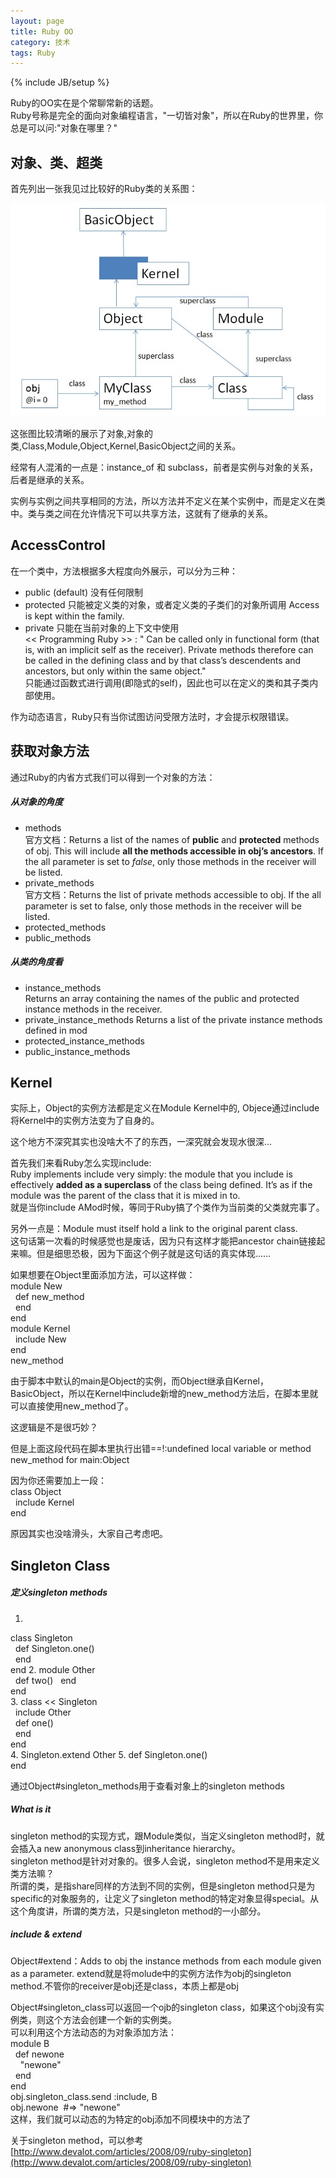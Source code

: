 ```yaml
---
layout: page  
title: Ruby OO   
category: 技术  
tags: Ruby   
---
```

{% include JB/setup %}

Ruby的OO实在是个常聊常新的话题。  
Ruby号称是完全的面向对象编程语言，"一切皆对象"，所以在Ruby的世界里，你总是可以问:"对象在哪里？"

## 对象、类、超类
首先列出一张我见过比较好的Ruby类的关系图：

![Ruby OO](/image/ruby_oo.jpg)

这张图比较清晰的展示了对象,对象的类,Class,Module,Object,Kernel,BasicObject之间的关系。

经常有人混淆的一点是：instance_of 和 subclass，前者是实例与对象的关系，后者是继承的关系。

实例与实例之间共享相同的方法，所以方法并不定义在某个实例中，而是定义在类中。类与类之间在允许情况下可以共享方法，这就有了继承的关系。

## AccessControl
在一个类中，方法根据多大程度向外展示，可以分为三种：

- public (default)
没有任何限制
- protected
只能被定义类的对象，或者定义类的子类们的对象所调用
Access is kept within the family.
- private
只能在当前对象的上下文中使用  
<< Programming Ruby >> : " Can be called only in functional form (that is, with an implicit self as the receiver). Private methods therefore can be called in the defining class and by that class’s descendents and ancestors, but only within the same object."   
只能通过函数式进行调用(即隐式的self)，因此也可以在定义的类和其子类内部使用。

作为动态语言，Ruby只有当你试图访问受限方法时，才会提示权限错误。

## 获取对象方法
通过Ruby的内省方式我们可以得到一个对象的方法：
##### 从对象的角度
- methods  
官方文档：Returns a list of the names of **public** and **protected** methods of obj. This will include **all the methods accessible in obj’s ancestors**. If the all parameter is set to *false*, only those methods in the receiver will be listed.
- private_methods   
官方文档：Returns the list of private methods accessible to obj. If the all parameter is set to false, only those methods in the receiver will be listed.
- protected_methods
- public_methods

##### 从类的角度看
- instance_methods  
Returns an array containing the names of the public and protected instance methods in the receiver. 
- private_instance_methods
Returns a list of the private instance methods defined in mod
- protected_instance_methods
- public_instance_methods

## Kernel
实际上，Object的实例方法都是定义在Module Kernel中的, Objece通过include将Kernel中的实例方法变为了自身的。

这个地方不深究其实也没啥大不了的东西，一深究就会发现水很深...

首先我们来看Ruby怎么实现include:   
Ruby implements include very simply: the module that you include is effectively **added as a superclass** of the class being defined. It’s as if the module was the parent of the class that it is mixed in to.  
就是当你include AMod时候，等同于Ruby搞了个类作为当前类的父类就完事了。

另外一点是：Module must itself hold a link to the original parent class.  
这句话第一次看的时候感觉也是废话，因为只有这样才能把ancestor chain链接起来嘛。但是细思恐极，因为下面这个例子就是这句话的真实体现......

如果想要在Object里面添加方法，可以这样做：    
module New  
&nbsp;&nbsp;def new\_method  
&nbsp;&nbsp;end  
end   
module Kernel  
&nbsp;&nbsp;include New  
end  
new_method

由于脚本中默认的main是Object的实例，而Object继承自Kernel，BasicObject，所以在Kernel中include新增的new\_method方法后，在脚本里就可以直接使用new_method了。  

这逻辑是不是很巧妙？

但是上面这段代码在脚本里执行出错==!:undefined local variable or method new_method for main:Object

因为你还需要加上一段：   
class Object   
&nbsp;&nbsp;include Kernel    
end  

原因其实也没啥滑头，大家自己考虑吧。

## Singleton Class

##### 定义singleton methods
1. 
class Singleton  
&nbsp;&nbsp;def Singleton.one()  
&nbsp;&nbsp;end  
end 
2. 
module Other  
&nbsp;&nbsp;def two()
&nbsp;&nbsp;end  
end  
3. 
class << Singleton  
&nbsp;&nbsp;include Other  
&nbsp;&nbsp;def one()  
&nbsp;&nbsp;end   
end  
4. 
Singleton.extend Other
5. 
def Singleton.one()  
end

通过Object#singleton_methods用于查看对象上的singleton methods

##### What is it

singleton method的实现方式，跟Module类似，当定义singleton method时，就会插入a new anonymous class到inheritance hierarchy。  
singleton method是针对对象的。很多人会说，singleton method不是用来定义类方法嘛？  
所谓的类，是指share同样的方法到不同的实例，但是singleton method只是为specific的对象服务的，让定义了singleton method的特定对象显得special。从这个角度讲，所谓的类方法，只是singleton method的一小部分。

##### include & extend
Object#extend：Adds to obj the instance methods from each module given as a parameter.
extend就是将molude中的实例方法作为obj的singleton method.不管你的receiver是obj还是class，本质上都是obj

Object#singleton\_class可以返回一个ojb的singleton class，如果这个obj没有实例类，则这个方法会创建一个新的实例类。   
可以利用这个方法动态的为对象添加方法：  
module B   
&nbsp;&nbsp;def newone   
&nbsp;&nbsp;&nbsp;&nbsp;"newone"    
&nbsp;&nbsp;end   
end     
obj.singleton_class.send :include, B    
obj.newone&nbsp;&nbsp;#=>&nbsp;"newone"   
这样，我们就可以动态的为特定的obj添加不同模块中的方法了


关于singleton method，可以参考[http://www.devalot.com/articles/2008/09/ruby-singleton](http://www.devalot.com/articles/2008/09/ruby-singleton)
 







